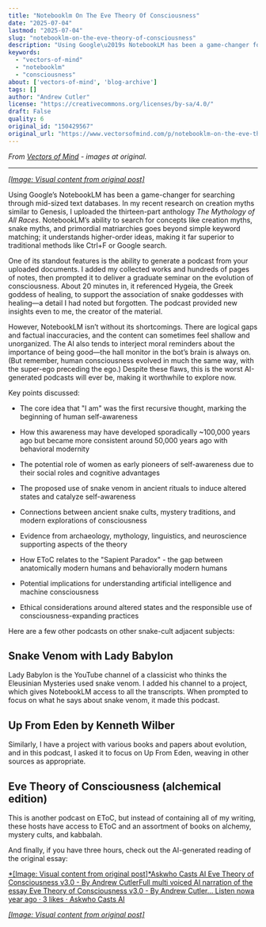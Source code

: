 ```yaml
---
title: "Notebooklm On The Eve Theory Of Consciousness"
date: "2025-07-04"
lastmod: "2025-07-04"
slug: "notebooklm-on-the-eve-theory-of-consciousness"
description: "Using Google\u2019s NotebookLM has been a game-changer for searching through mid-sized text databases. In my recent research on creation myths similar to Genesis, I uploaded the thirteen-part anthology The..."
keywords:
  - "vectors-of-mind"
  - "notebooklm"
  - "consciousness"
about: ['vectors-of-mind', 'blog-archive']
tags: []
author: "Andrew Cutler"
license: "https://creativecommons.org/licenses/by-sa/4.0/"
draft: False
quality: 6
original_id: "150429567"
original_url: "https://www.vectorsofmind.com/p/notebooklm-on-the-eve-theory-of-consciousness"
---
```

*From [Vectors of Mind](https://www.vectorsofmind.com/p/notebooklm-on-the-eve-theory-of-consciousness) - images at original.*

---

[*[Image: Visual content from original post]*](https://substackcdn.com/image/fetch/$s_!lFMD!,f_auto,q_auto:good,fl_progressive:steep/https%3A%2F%2Fsubstack-post-media.s3.amazonaws.com%2Fpublic%2Fimages%2Fb01016e3-dfc2-47fa-88fd-8eeae782f5a5_1792x1928.heic)

Using Google’s NotebookLM has been a game-changer for searching through mid-sized text databases. In my recent research on creation myths similar to Genesis, I uploaded the thirteen-part anthology _The Mythology of All Races_. NotebookLM’s ability to search for concepts like creation myths, snake myths, and primordial matriarchies goes beyond simple keyword matching; it understands higher-order ideas, making it far superior to traditional methods like Ctrl+F or Google search.

One of its standout features is the ability to generate a podcast from your uploaded documents. I added my collected works and hundreds of pages of notes, then prompted it to deliver a graduate seminar on the evolution of consciousness. About 20 minutes in, it referenced Hygeia, the Greek goddess of healing, to support the association of snake goddesses with healing—a detail I had noted but forgotten. The podcast provided new insights even to me, the creator of the material.

However, NotebookLM isn’t without its shortcomings. There are logical gaps and factual inaccuracies, and the content can sometimes feel shallow and unorganized. The AI also tends to interject moral reminders about the importance of being good—the hall monitor in the bot’s brain is always on. (But remember, human consciousness evolved in much the same way, with the super-ego preceding the ego.) Despite these flaws, this is the worst AI-generated podcasts will ever be, making it worthwhile to explore now. 

Key points discussed:

  * The core idea that "I am" was the first recursive thought, marking the beginning of human self-awareness

  * How this awareness may have developed sporadically ~100,000 years ago but became more consistent around 50,000 years ago with behavioral modernity

  * The potential role of women as early pioneers of self-awareness due to their social roles and cognitive advantages

  * The proposed use of snake venom in ancient rituals to induce altered states and catalyze self-awareness

  * Connections between ancient snake cults, mystery traditions, and modern explorations of consciousness

  * Evidence from archaeology, mythology, linguistics, and neuroscience supporting aspects of the theory

  * How EToC relates to the "Sapient Paradox" - the gap between anatomically modern humans and behaviorally modern humans

  * Potential implications for understanding artificial intelligence and machine consciousness

  * Ethical considerations around altered states and the responsible use of consciousness-expanding practices




Here are a few other podcasts on other snake-cult adjacent subjects:

## Snake Venom with Lady Babylon


Lady Babylon is the YouTube channel of a classicist who thinks the Eleusinian Mysteries used snake venom. I added his channel to a project, which gives NotebookLM access to all the transcripts. When prompted to focus on what he says about snake venom, it made this podcast.

## Up From Eden by Kenneth Wilber


Similarly, I have a project with various books and papers about evolution, and in this podcast, I asked it to focus on Up From Eden, weaving in other sources as appropriate.

## Eve Theory of Consciousness (alchemical edition)


This is another podcast on EToC, but instead of containing all of my writing, these hosts have access to EToC and an assortment of books on alchemy, mystery cults, and kabbalah.

And finally, if you have three hours, check out the AI-generated reading of the original essay:

[*[Image: Visual content from original post]*Askwho Casts AI Eve Theory of Consciousness v3.0 - By Andrew CutlerFull multi voiced AI narration of the essay Eve Theory of Consciousness v3.0 - By Andrew Cutler… Listen nowa year ago · 3 likes · Askwho Casts AI](https://askwhocastsai.substack.com/p/eve-theory-of-consciousness-v30-by?utm_source=substack&utm_campaign=post_embed&utm_medium=web)

[*[Image: Visual content from original post]*](https://substackcdn.com/image/fetch/$s_!L8OO!,f_auto,q_auto:good,fl_progressive:steep/https%3A%2F%2Fsubstack-post-media.s3.amazonaws.com%2Fpublic%2Fimages%2F878b8dfe-e05a-4a1f-b044-a79b088f0cad_1024x1024.heic)
